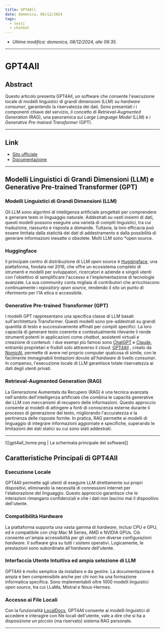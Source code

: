 ```yaml
---
title: GPT4All
date: domenica, 08/12/2024
tags:
  - testi
  - chatbot
---
```


- *Ultima modifica: domenica, 08/12/2024, alle 06:35.*

---

# GPT4All

## Abstract

Questo articolo presenta GPT4All, un software che consente l'esecuzione locale di modelli linguistici di grandi dimensioni (LLM) su *hardware consumer*, garantendo la riservatezza dei dati. Sono presentati i i componenti chiave del servizio, il concetto di *Retrieval-Augmented Generation* (RAG), una panoramica sui *Large Language Model* (LLM) e i *Generative Pre-trained Transformer* (GPT).

---

## Link

- [Sito ufficiale](https://www.nomic.ai/gpt4all)
- [Documentazione](https://docs.gpt4all.io/)

---

## Modelli Linguistici di Grandi Dimensioni (LLM) e Generative Pre-trained Transformer (GPT)

### Modelli Linguistici di Grandi Dimensioni (LLM)

Gli LLM sono algoritmi di intelligenza artificiale progettati per comprendere e generare testo in linguaggio naturale. Addestrati su vasti insiemi di dati, questi modelli possono eseguire una varietà di compiti linguistici, tra cui traduzione, riassunto e risposta a domande. Tuttavia, la loro efficacia può essere limitata dalla staticità dei dati di addestramento e dalla possibilità di generare informazioni inesatte o obsolete. Molti LLM sono *open source.

### Huggingface

il principale centro di distribuzione di LLM *open source* è [Huggingface](https://huggingface.co/), una piattaforma, fondata nel 2016, che offre un ecosistema completo di strumenti e modelli per sviluppatori, ricercatori e aziende e singoli utenti con l'obiettivo di semplificare l'accesso e l'implementazione di tecnologie avanzate. La sua community conta migliaia di contributori che arricchiscono continuamente i *repository* *open source*, rendendo il sito un punto di riferimento per l'IA etica e accessibile.

### Generative Pre-trained Transformer (GPT)

I modelli GPT rappresentano una specifica classe di LLM basati sull'architettura Transformer. Questi modelli sono pre-addestrati su grandi quantità di testo e successivamente affinati per compiti specifici. La loro capacità di generare testo coerente e contestualmente rilevante li rende strumenti potenti in applicazioni come *chatbot*, assistenti virtuali e creazione di contenuti. I due esempi più famosi sono [ChatGPT](https://openai.com/index/chatgpt/) e [Claude](https://claude.ai), entrambi proprietari e fruibili solo attraverso il *cloud*. [GPT4All](https://www.nomic.ai/gpt4all) , creato da [NomicAI](https://www.nomic.ai/), permette di avere nel proprio computer qualcosa di simile, con le facilmente immaginabili limitazioni dovute all'*hardware* di livello *consumer*. In compenso, l'esecuzione locale di LLM garantisce totale riservatezza ai dati degli utenti privati.

### Retrieval-Augmented Generation (RAG)

La Generazione Aumentata da Recupero (RAG) è una tecnica avanzata nell'ambito dell'intelligenza artificiale che combina le capacità generative dei LLM con meccanismi di recupero delle informazioni. Questo approccio consente ai modelli di attingere a fonti di conoscenza esterne durante il processo di generazione del testo, migliorando l'accuratezza e la pertinenza delle risposte fornite. In pratica, RAG permette ai modelli di linguaggio di integrare informazioni aggiornate e specifiche, superando le limitazioni dei dati statici su cui sono stati addestrati.

---

![[gpt4all_home.png | La schermata principale del software]]

## Caratteristiche Principali di GPT4All

### Esecuzione Locale

GPT4All permette agli utenti di eseguire LLM direttamente sui propri dispositivi, eliminando la necessità di connessioni internet per l'elaborazione del linguaggio. Questo approccio garantisce che le interazioni rimangano confidenziali e che i dati non lascino mai il dispositivo dell'utente.

### Compatibilità Hardware

La piattaforma supporta una vasta gamma di *hardware*, inclusi CPU e GPU, ed è compatibile con chip Mac M Series, AMD e NVIDIA GPUs. Ciò consente un'ampia accessibilità per gli utenti con diverse configurazioni *hardware*. Il software gira su tutti i sistemi operativi. Logicamente, le prestazioni sono subordinate all'*hardware* dell'utente.

###  Interfaccia Utente Intuitiva ed ampia selezione di LLM

GPT4All è molto semplice da installare  e da gestire. La documentazione è ampia e ben comprensibile anche per chi non ha una formazione informatica specifica. Sono implementabili oltre 1000 modelli linguistici *open source*, tra cui LLaMa, Mistral e Nous-Hermes.

### Accesso ai File Locali

Con la funzionalità [LocalDocs](https://docs.gpt4all.io/gpt4all_desktop/localdocs.html), GPT4All consente ai modelli linguistici di accedere e interagire con file locali dell'utente, vale a dire che si ha a disposizione un piccolo (ma riservato) sistema RAG personale.

---